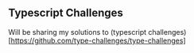 ## Typescript Challenges

Will be sharing my solutions to (typescript challenges)[https://github.com/type-challenges/type-challenges]

